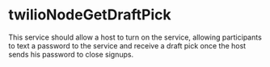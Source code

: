 # twilioNodeGetDraftPick
This service should allow a host to turn on the service, allowing participants to text a password to the service and receive a draft pick once the host sends his password to close signups.
